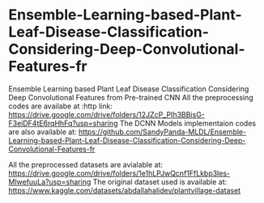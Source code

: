 # Ensemble-Learning-based-Plant-Leaf-Disease-Classification-Considering-Deep-Convolutional-Features-fr
Ensemble Learning based Plant Leaf Disease Classification Considering Deep Convolutional Features from Pre-trained CNN
All the preprocessing codes are availabe at :http link: https://drive.google.com/drive/folders/12JZcP_PIh3BBisG-F3eiDF4tE6rqHhFq?usp=sharing
The DCNN Models implementaion codes are also available at: https://github.com/SandyPanda-MLDL/Ensemble-Learning-based-Plant-Leaf-Disease-Classification-Considering-Deep-Convolutional-Features-fr

All the preprocessed datasets are avialable at: https://drive.google.com/drive/folders/1e1hLPJwQcnf1FfLkbp3les-MlwefuuLa?usp=sharing
The original dataset used is available at: https://www.kaggle.com/datasets/abdallahalidev/plantvillage-dataset
